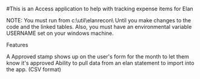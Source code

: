 #This is an Access application to help with tracking expense items for Elan

NOTE:
You must run from c:\util\elanrecon\ Until you make changes to the code and the linked tables.
Also, you must have an environmental variable USERNAME set on your windows machine.


Features

A Approved stamp shows up on the user's form for the month to let them know it's approved
Ability to pull data from an elan statement to import into the app. (CSV format)